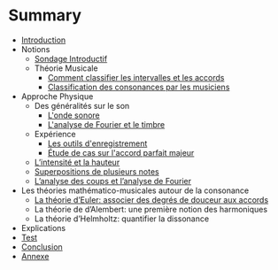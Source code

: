 # Summary

* [Introduction](README.md)
* Notions
   * [Sondage Introductif](chapitres/IA_sondage_introductif.md)
   * Théorie Musicale
       * [Comment classifier les intervalles et les accords](chapitres/IB1_comment_classifier_les_intervalles_et_les_accords.md)
       * [Classification des consonances par les musiciens](chapitres/IB2_classification_des_consonances_par_les_musiciens.md)
* Approche Physique
   * Des généralités sur le son
       * [L'onde sonore](chapitres/IIA_londe_sonore.md)
       * [L'analyse de Fourier et le timbre](chapitres/IIA2_lanalyse_de_fourier_et_le_timbre.md)
   * Expérience
       * [Les outils d'enregistrement](chapitres/IIB1_les_outils_denregistrement.md)
       * [Étude de cas sur l'accord parfait majeur](chapitres/IIB2_etude_de_cas_sur_laccord_parfait_majeur.md)
   * [L’intensité et la hauteur](chapitres/IIC_lintensite_et_la_hauteur.md)
   * [Superpositions de plusieurs notes](chapitres/IID_superpositions_de_plusieurs_notes.md)
   * [L’analyse des coups et l’analyse de Fourier](chapitres/IIE_lanalyse_des_coups_et_lanalyse_de_fourier.md)
* Les théories mathématico-musicales autour de la consonance
   * [La théorie d’Euler: associer des degrés de douceur aux accords](chapitres/IIIA_la_theorie_deuler_associer_des_degres_de_douceur_a.md)
   * La théorie de d’Alembert: une première notion des harmoniques
   * La théorie d’Helmholtz: quantifier la dissonance
* Explications
* [Test](chapitres/test.md)
* [Conclusion](chapitres/Conclusion.md)
* [Annexe](chapitres/Annexe.md)

